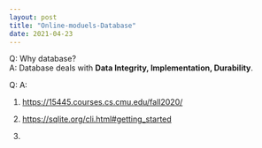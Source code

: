 ```yaml
---
layout: post
title: "Online-moduels-Database"
date: 2021-04-23
---
```


Q: Why database? <br>
A: Database deals with **Data Integrity, Implementation, Durability**.

Q:
A:

1. https://15445.courses.cs.cmu.edu/fall2020/

2. https://sqlite.org/cli.html#getting_started

3.
